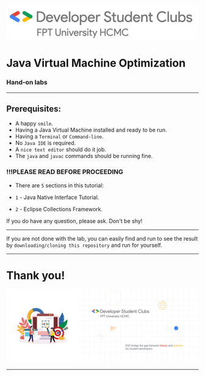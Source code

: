 ![DSC FPTU HCMC](assets/images/dsc-fptu-hcmc/DSC_FPT_University_HCMC_Horizontal_Logo.png)

# Java Virtual Machine Optimization
### Hand-on labs

---------------------
## Prerequisites:
- A happy ```smile```.
- Having a Java Virtual Machine installed and ready to be run.
- Having a ```Terminal``` or ```Command-line```.
- No ```Java IDE``` is required.
- A ```nice text editor``` should do it job.
- The ```java``` and ```javac``` commands should be running fine.

### !!!PLEASE READ BEFORE PROCEEDING

- There are ```5``` sections in this tutorial:


+ ```1``` - Java Native Interface Tutorial.

+ ```2``` - Eclipse Collections Framework.

If you do have any question, please ask. Don't be shy!

--------------

If you are not done with the lab, you can easily find and run to see the result by ```downloading/cloning this repository``` and run for yourself.

-------------

# Thank you!

![DSC FPTU HCMC](assets/images/dsc-fptu-hcmc/HOME_PAGE_BANNERS.png)

------------